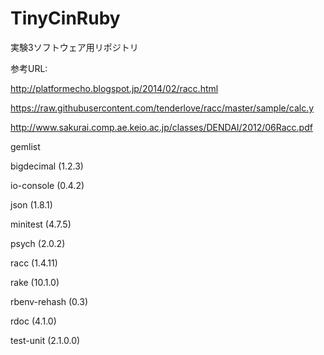 TinyCinRuby
===========

実験3ソフトウェア用リポジトリ

参考URL:

http://platformecho.blogspot.jp/2014/02/racc.html

https://raw.githubusercontent.com/tenderlove/racc/master/sample/calc.y

http://www.sakurai.comp.ae.keio.ac.jp/classes/DENDAI/2012/06Racc.pdf

gemlist

bigdecimal (1.2.3)

io-console (0.4.2)

json (1.8.1)

minitest (4.7.5)

psych (2.0.2)

racc (1.4.11)

rake (10.1.0)

rbenv-rehash (0.3)

rdoc (4.1.0)

test-unit (2.1.0.0)

